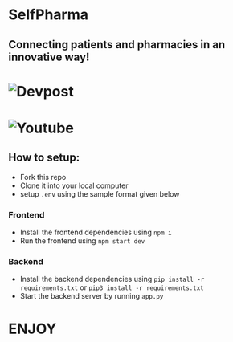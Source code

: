 # SelfPharma

## Connecting patients and pharmacies in an innovative way!

# ![Devpost](https://devpost.com/software/selfpharma) 
# ![Youtube](https://youtu.be/uWD7JsP5vbE) 

## How to setup:

- Fork this repo
- Clone it into your local computer
- setup `.env` using the sample format given below
### Frontend
- Install the frontend dependencies using `npm i`
- Run the frontend using `npm start dev`

### Backend
- Install the backend dependencies using `pip install -r requirements.txt` or `pip3 install -r requirements.txt`
- Start the backend server by running `app.py`

# ENJOY
  
